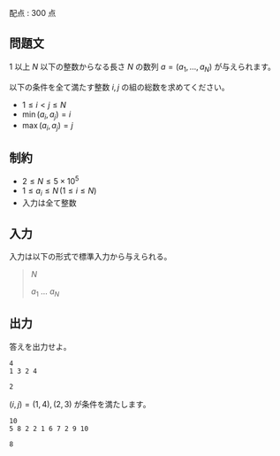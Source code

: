 配点 : $300$ 点

## 問題文

$1$ 以上 $N$ 以下の整数からなる長さ $N$ の数列 $a = (a_1, \dots, a_N)$ が与えられます。

以下の条件を全て満たす整数 $i, j$ の組の総数を求めてください。

- $1 \leq i \lt j \leq N$
- $\min(a_i, a_j) = i$
- $\max(a_i, a_j) = j$

## 制約

- $2 \leq N \leq 5 \times 10^5$
- $1 \leq a_i \leq N \, (1 \leq i \leq N)$
- 入力は全て整数

## 入力

入力は以下の形式で標準入力から与えられる。

> $N$
> 
> $a_1$ $\ldots$ $a_N$

## 出力

答えを出力せよ。

```input1
4
1 3 2 4
```

```output1
2
```

$(i, j) = (1, 4), (2, 3)$ が条件を満たします。

```input2
10
5 8 2 2 1 6 7 2 9 10
```

```output2
8
```
